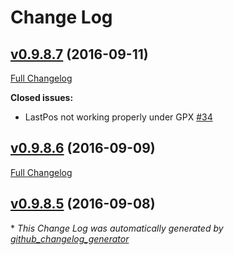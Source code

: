 # Change Log

## [v0.9.8.7](https://github.com/Necrobot-Private/NecroBot/tree/v0.9.8.7) (2016-09-11)
[Full Changelog](https://github.com/Necrobot-Private/NecroBot/compare/v0.9.8.6...v0.9.8.7)

**Closed issues:**

- LastPos not working properly under GPX [\#34](https://github.com/Necrobot-Private/NecroBot/issues/34)

## [v0.9.8.6](https://github.com/Necrobot-Private/NecroBot/tree/v0.9.8.6) (2016-09-09)
[Full Changelog](https://github.com/Necrobot-Private/NecroBot/compare/v0.9.8.5...v0.9.8.6)

## [v0.9.8.5](https://github.com/Necrobot-Private/NecroBot/tree/v0.9.8.5) (2016-09-08)


\* *This Change Log was automatically generated by [github_changelog_generator](https://github.com/skywinder/Github-Changelog-Generator)*